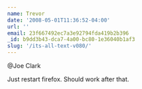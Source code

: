 ```yaml
---
name: Trevor
date: '2008-05-01T11:36:52-04:00'
url: ''
email: 23f667492ec7a3e92794fda419b2b396
_id: b9dd3b43-dca7-4a00-bc80-1e36040b1af3
slug: '/its-all-text-v080/'
---
```


@Joe Clark

Just restart firefox. Should work after that.

